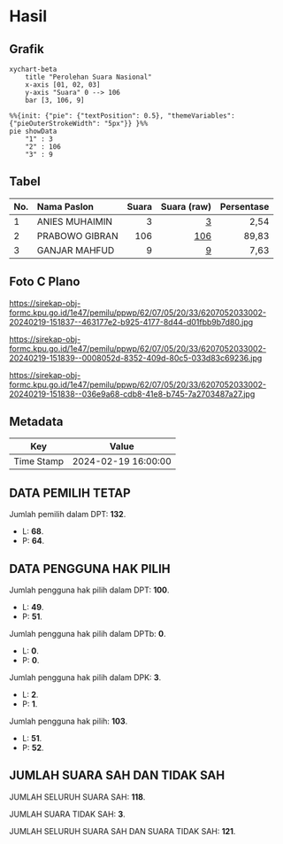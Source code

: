 # Hasil

## Grafik

```mermaid
xychart-beta
    title "Perolehan Suara Nasional"
    x-axis [01, 02, 03]
    y-axis "Suara" 0 --> 106
    bar [3, 106, 9]
```

```mermaid
%%{init: {"pie": {"textPosition": 0.5}, "themeVariables": {"pieOuterStrokeWidth": "5px"}} }%%
pie showData
    "1" : 3
    "2" : 106
    "3" : 9
```

## Tabel

| No. | Nama Paslon    | Suara | Suara (raw) | Persentase |
|:--- |:-------------- | -----:| -----------:| ----------:|
| 1   | ANIES MUHAIMIN | 3     | [3][p-1]    | 2,54       |
| 2   | PRABOWO GIBRAN | 106   | [106][p-2]  | 89,83      |
| 3   | GANJAR MAHFUD  | 9     | [9][p-3]    | 7,63       |


[p-1]: https://github.com/gigit-pemilu/pemilu-2024/blob/main/pilpres/hitung-suara/sub/62-kalimantan-tengah/sub/07-seruyan/sub/05-seruyan-hulu/sub/2033-tanjung-paku/sub/002-tps/sub/paslon-1.txt
[p-2]: https://github.com/gigit-pemilu/pemilu-2024/blob/main/pilpres/hitung-suara/sub/62-kalimantan-tengah/sub/07-seruyan/sub/05-seruyan-hulu/sub/2033-tanjung-paku/sub/002-tps/sub/paslon-2.txt
[p-3]: https://github.com/gigit-pemilu/pemilu-2024/blob/main/pilpres/hitung-suara/sub/62-kalimantan-tengah/sub/07-seruyan/sub/05-seruyan-hulu/sub/2033-tanjung-paku/sub/002-tps/sub/paslon-3.txt

## Foto C Plano

https://sirekap-obj-formc.kpu.go.id/1e47/pemilu/ppwp/62/07/05/20/33/6207052033002-20240219-151837--463177e2-b925-4177-8d44-d01fbb9b7d80.jpg

https://sirekap-obj-formc.kpu.go.id/1e47/pemilu/ppwp/62/07/05/20/33/6207052033002-20240219-151839--0008052d-8352-409d-80c5-033d83c69236.jpg

https://sirekap-obj-formc.kpu.go.id/1e47/pemilu/ppwp/62/07/05/20/33/6207052033002-20240219-151838--036e9a68-cdb8-41e8-b745-7a2703487a27.jpg


## Metadata

| Key        | Value               |
| ---------- | ------------------- |
| Time Stamp | 2024-02-19 16:00:00 |


## DATA PEMILIH TETAP

Jumlah pemilih dalam DPT: **132**.
 * L: **68**.
 * P: **64**.

## DATA PENGGUNA HAK PILIH

Jumlah pengguna hak pilih dalam DPT: **100**.
 * L: **49**.
 * P: **51**.

Jumlah pengguna hak pilih dalam DPTb: **0**.
 * L: **0**.
 * P: **0**.

Jumlah pengguna hak pilih dalam DPK: **3**.
 * L: **2**.
 * P: **1**.

Jumlah pengguna hak pilih: **103**.
 * L: **51**.
 * P: **52**.

## JUMLAH SUARA SAH DAN TIDAK SAH

JUMLAH SELURUH SUARA SAH: **118**.

JUMLAH SUARA TIDAK SAH: **3**.

JUMLAH SELURUH SUARA SAH DAN SUARA TIDAK SAH: **121**.


